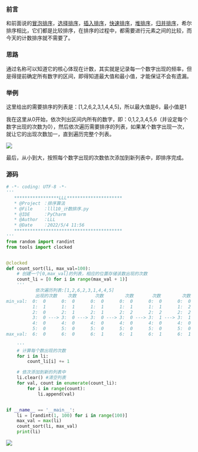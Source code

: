 
<BlogInfo id="1279" title="计数排序——最简单的排序方式，没有之一？" author="白日梦想猿" pv=0 read_times=0 pre_cost_time=71 category="排序算法" tag_list="['排序算法', '计数排序']" create_time="2022.05.05 15:35:56.407770" update_time="2022.05.05 15:35:56" />

### 前言

和前面说的[冒泡排序](https://blog.csdn.net/max_LLL/article/details/124456915?spm=1001.2014.3001.5501
"冒泡排序")，[选择排序](https://blog.csdn.net/max_LLL/article/details/124477536?spm=1001.2014.3001.5501
"选择排序")，[插入排序](https://blog.csdn.net/max_LLL/article/details/124480756?spm=1001.2014.3001.5501
"插入排序")，[快速排序](https://blog.csdn.net/max_LLL/article/details/124484615?spm=1001.2014.3001.5501
"快速排序")，[堆排序](https://blog.csdn.net/max_LLL/article/details/124568047?spm=1001.2014.3001.5501
"堆排序")，[归并排序](https://blog.csdn.net/max_LLL/article/details/124568115?spm=1001.2014.3001.5501
"归并排序")，希尔排序相比，它们都是比较排序，在排序的过程中，都需要进行元素之间的比较，而今天的计数排序就不需要了。

### 思路

通过名称可以知道它的核心体现在计数，其实就是记录每一个数字出现的频率，但是得提前确定所有数字的区间，即得知道最大值和最小值，才能保证不会有遗漏。

### 举例

这里给出的需要排序的列表是：[1,2,6,2,3,1,4,4,5]，所以最大值是6，最小值是1

我在这里从0开始，依次列出区间内所有的数字，即：0,1,2,3,4,5,6（并设定每个数字出现的次数为0），然后依次遍历需要排序的列表，如果某个数字出现一次，就让它的出现次数加一，直到遍历完整个列表。

![](../media/image/2022/05/05/image-20220505153517-1.png)

最后，从小到大，按照每个数字出现的次数依次添加到新列表中，即排序完成。

### 源码


```python
# -*- coding: UTF-8 -*-
'''
   *****************LLL*********************
   * @Project ：排序算法                       
   * @File    ：lll10_计数排序.py                  
   * @IDE     ：PyCharm             
   * @Author  ：LLL                         
   * @Date    ：2022/5/4 11:56             
   *****************************************
'''
from random import randint
from tools import clocked


@clocked
def count_sort(li, max_val=100):
    # 创建一个[0,max_val]的列表，相应的位置存储该数出现的次数
    count_li = [0 for i in range(max_val + 1)]
    '''
           依次遍历列表:[1,2,6,2,3,1,4,4,5]
           出现的次数    次数       次数        次数       次数        次数        次数        次数       次数
min_val:  0:  0      0:  0      0:  0      0:  0      0:  0      0:  0      0:  0      0:  0      0:  0     
          1:  1      1:  1      1:  1      1:  1      1:  1      1:  2      1:  2      1:  2      1:  2     
          2:  0      2:  1      2:  1      2:  2      2:  2      2:  2      2:  2      2:  2      2:  2     
          3:  0 ---> 3:  0 ---> 3:  0 ---> 3:  0 ---> 3:  1 ---> 3:  1 ---> 3:  1 ---> 3:  1 ---> 3:  1 --->  [1,1,2,2,3,4,4,5,6]
          4:  0      4:  0      4:  0      4:  0      4:  0      4:  0      4:  1      4:  2      4:  2     
          5:  0      5:  0      5:  0      5:  0      5:  0      5:  0      5:  0      5:  0      5:  1     
max_val:  6:  0      6:  0      6:  1      6:  1      6:  1      6:  1      6:  1      6:  1      6:  1     
        
    '''
    # 计算每个数出现的次数
    for i in li:
        count_li[i] += 1

    # 依次添加到新的列表中
    li.clear() #清空列表
    for val, count in enumerate(count_li):
        for i in range(count):
            li.append(val)


if __name__ == '__main__':
    li = [randint(1, 100) for i in range(100)]
    max_val = max(li)
    count_sort(li, max_val)
    print(li)

```


![](https://img-blog.csdnimg.cn/8ed4fb6c4544445bbb2fe10eb8ed3b17.png)




